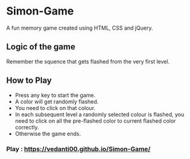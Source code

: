 # Simon-Game
A fun memory game created using HTML, CSS and jQuery.

## Logic of the game
Remember the squence that gets flashed from the very first level.

## How to Play
- Press any key to start the game.
- A color will get randomly flashed.
- You need to click on that colour.
- In each subsequent level a randomly selected colour is flashed, you need to click on all the pre-flashed color to current flashed color correctly.
- Otherwise the game ends.

### Play : https://vedanti00.github.io/Simon-Game/
